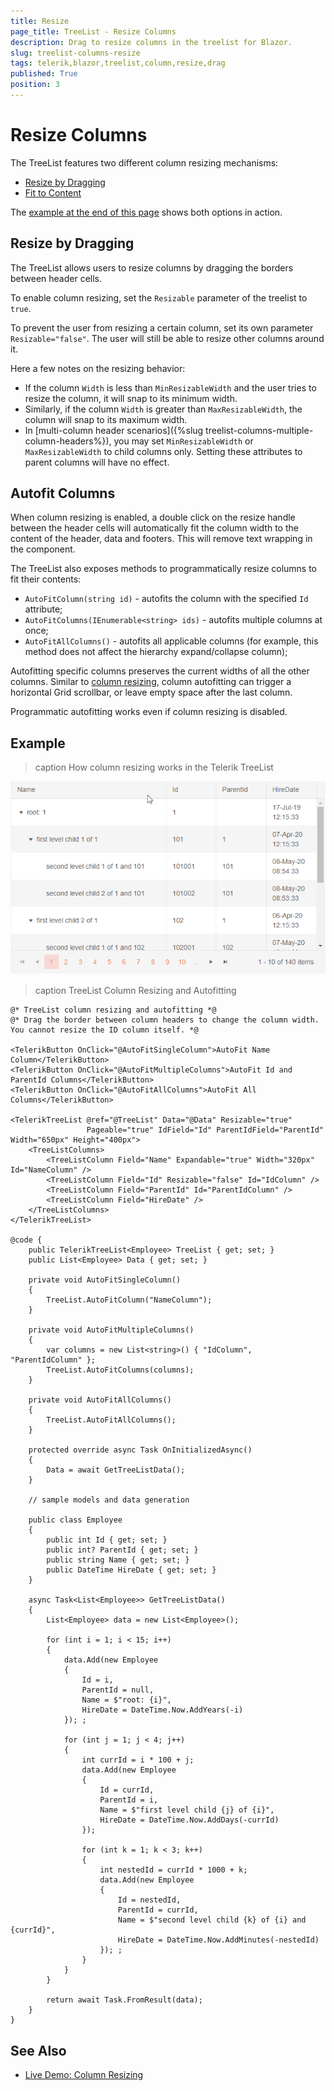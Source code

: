 ```yaml
---
title: Resize
page_title: TreeList - Resize Columns
description: Drag to resize columns in the treelist for Blazor.
slug: treelist-columns-resize
tags: telerik,blazor,treelist,column,resize,drag
published: True
position: 3
---
```


# Resize Columns

The TreeList features two different column resizing mechanisms:

* [Resize by Dragging](#resize-by-dragging)
* [Fit to Content](#autofit-columns)

The [example at the end of this page](#example) shows both options in action.

## Resize by Dragging

The TreeList allows users to resize columns by dragging the borders between header cells.

To enable column resizing, set the `Resizable` parameter of the treelist to `true`.

To prevent the user from resizing a certain column, set its own parameter `Resizable="false"`. The user will still be able to resize other columns around it.

Here a few notes on the resizing behavior:

* If the column `Width` is less than `MinResizableWidth` and the user tries to resize the column, it will snap to its minimum width.
* Similarly, if the column `Width` is greater than `MaxResizableWidth`, the column will snap to its maximum width.
* In [multi-column header scenarios]({%slug treelist-columns-multiple-column-headers%}), you may set `MinResizableWidth` or `MaxResizableWidth` to child columns only. Setting these attributes to parent columns will have no effect.

## Autofit Columns

When column resizing is enabled, a double click on the resize handle between the header cells will automatically fit the column width to the content of the header, data and footers. This will remove text wrapping in the component.

The TreeList also exposes methods to programmatically resize columns to fit their contents:

* `AutoFitColumn(string id)` - autofits the column with the specified `Id` attribute;
* `AutoFitColumns(IEnumerable<string> ids)` - autofits multiple columns at once;
* `AutoFitAllColumns()` - autofits all applicable columns (for example, this method does not affect the hierarchy expand/collapse column);

Autofitting specific columns preserves the current widths of all the other columns. Similar to [column resizing](#resize-by-dragging), column autofitting can trigger a horizontal Grid scrollbar, or leave empty space after the last column.

Programmatic autofitting works even if column resizing is disabled.

## Example

>caption How column resizing works in the Telerik TreeList

![Blazor TreeList Column Resize Preview](images/column-resize-preview.gif)


>caption TreeList Column Resizing and Autofitting

````RAZOR
@* TreeList column resizing and autofitting *@
@* Drag the border between column headers to change the column width. You cannot resize the ID column itself. *@

<TelerikButton OnClick="@AutoFitSingleColumn">AutoFit Name Column</TelerikButton>
<TelerikButton OnClick="@AutoFitMultipleColumns">AutoFit Id and ParentId Columns</TelerikButton>
<TelerikButton OnClick="@AutoFitAllColumns">AutoFit All Columns</TelerikButton>

<TelerikTreeList @ref="@TreeList" Data="@Data" Resizable="true"
                 Pageable="true" IdField="Id" ParentIdField="ParentId" Width="650px" Height="400px">
    <TreeListColumns>
        <TreeListColumn Field="Name" Expandable="true" Width="320px" Id="NameColumn" />
        <TreeListColumn Field="Id" Resizable="false" Id="IdColumn" />
        <TreeListColumn Field="ParentId" Id="ParentIdColumn" />
        <TreeListColumn Field="HireDate" />
    </TreeListColumns>
</TelerikTreeList>

@code {
    public TelerikTreeList<Employee> TreeList { get; set; }
    public List<Employee> Data { get; set; }

    private void AutoFitSingleColumn()
    {
        TreeList.AutoFitColumn("NameColumn");
    }

    private void AutoFitMultipleColumns()
    {
        var columns = new List<string>() { "IdColumn", "ParentIdColumn" };
        TreeList.AutoFitColumns(columns);
    }

    private void AutoFitAllColumns()
    {
        TreeList.AutoFitAllColumns();
    }

    protected override async Task OnInitializedAsync()
    {
        Data = await GetTreeListData();
    }

    // sample models and data generation

    public class Employee
    {
        public int Id { get; set; }
        public int? ParentId { get; set; }
        public string Name { get; set; }
        public DateTime HireDate { get; set; }
    }

    async Task<List<Employee>> GetTreeListData()
    {
        List<Employee> data = new List<Employee>();

        for (int i = 1; i < 15; i++)
        {
            data.Add(new Employee
            {
                Id = i,
                ParentId = null,
                Name = $"root: {i}",
                HireDate = DateTime.Now.AddYears(-i)
            }); ;

            for (int j = 1; j < 4; j++)
            {
                int currId = i * 100 + j;
                data.Add(new Employee
                {
                    Id = currId,
                    ParentId = i,
                    Name = $"first level child {j} of {i}",
                    HireDate = DateTime.Now.AddDays(-currId)
                });

                for (int k = 1; k < 3; k++)
                {
                    int nestedId = currId * 1000 + k;
                    data.Add(new Employee
                    {
                        Id = nestedId,
                        ParentId = currId,
                        Name = $"second level child {k} of {i} and {currId}",
                        HireDate = DateTime.Now.AddMinutes(-nestedId)
                    }); ;
                }
            }
        }

        return await Task.FromResult(data);
    }
}
````

## See Also

  * [Live Demo: Column Resizing](https://demos.telerik.com/blazor-ui/treelist/column-resizing)
